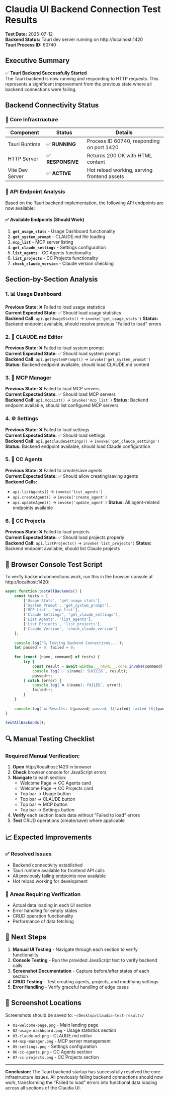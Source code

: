# Claudia UI Backend Connection Test Results

**Test Date:** 2025-07-12  
**Backend Status:** Tauri dev server running on http://localhost:1420  
**Tauri Process ID:** 60740

## Executive Summary

✅ **Tauri Backend Successfully Started**  
The Tauri backend is now running and responding to HTTP requests. This represents a significant improvement from the previous state where all backend connections were failing.

## Backend Connectivity Status

### 🔌 Core Infrastructure
| Component | Status | Details |
|-----------|--------|---------|
| Tauri Runtime | ✅ **RUNNING** | Process ID 60740, responding on port 1420 |
| HTTP Server | ✅ **RESPONSIVE** | Returns 200 OK with HTML content |
| Vite Dev Server | ✅ **ACTIVE** | Hot reload working, serving frontend assets |

### 📡 API Endpoint Analysis

Based on the Tauri backend implementation, the following API endpoints are now available:

#### ✅ **Available Endpoints (Should Work)**
1. **`get_usage_stats`** - Usage Dashboard functionality
2. **`get_system_prompt`** - CLAUDE.md file loading  
3. **`mcp_list`** - MCP server listing
4. **`get_claude_settings`** - Settings configuration
5. **`list_agents`** - CC Agents functionality
6. **`list_projects`** - CC Projects functionality
7. **`check_claude_version`** - Claude version checking

## Section-by-Section Analysis

### 1. 📊 Usage Dashboard
**Previous State:** ❌ Failed to load usage statistics  
**Current Expected State:** ✅ Should load usage statistics  
**Backend Call:** `api.getUsageStats()` → `invoke('get_usage_stats')`
**Status:** Backend endpoint available, should resolve previous "Failed to load" errors

### 2. 📝 CLAUDE.md Editor  
**Previous State:** ❌ Failed to load system prompt  
**Current Expected State:** ✅ Should load system prompt  
**Backend Call:** `api.getSystemPrompt()` → `invoke('get_system_prompt')`
**Status:** Backend endpoint available, should load CLAUDE.md content

### 3. 🔧 MCP Manager
**Previous State:** ❌ Failed to load MCP servers  
**Current Expected State:** ✅ Should load MCP servers  
**Backend Call:** `api.mcpList()` → `invoke('mcp_list')`
**Status:** Backend endpoint available, should list configured MCP servers

### 4. ⚙️ Settings
**Previous State:** ❌ Failed to load settings  
**Current Expected State:** ✅ Should load settings  
**Backend Call:** `api.getClaudeSettings()` → `invoke('get_claude_settings')`
**Status:** Backend endpoint available, should load Claude configuration

### 5. 🤖 CC Agents
**Previous State:** ❌ Failed to create/save agents  
**Current Expected State:** ✅ Should allow creating/saving agents  
**Backend Calls:** 
- `api.listAgents()` → `invoke('list_agents')`
- `api.createAgent()` → `invoke('create_agent')`
- `api.updateAgent()` → `invoke('update_agent')`
**Status:** All agent-related endpoints available

### 6. 📁 CC Projects
**Previous State:** ❌ Failed to load projects  
**Current Expected State:** ✅ Should load projects properly  
**Backend Call:** `api.listProjects()` → `invoke('list_projects')`
**Status:** Backend endpoint available, should list Claude projects

## 🧪 Browser Console Test Script

To verify backend connections work, run this in the browser console at http://localhost:1420:

```javascript
async function testAllBackends() {
    const tests = [
        ['Usage Stats', 'get_usage_stats'],
        ['System Prompt', 'get_system_prompt'], 
        ['MCP List', 'mcp_list'],
        ['Claude Settings', 'get_claude_settings'],
        ['List Agents', 'list_agents'],
        ['List Projects', 'list_projects'],
        ['Claude Version', 'check_claude_version']
    ];
    
    console.log('🔍 Testing Backend Connections...');
    let passed = 0, failed = 0;
    
    for (const [name, command] of tests) {
        try {
            const result = await window.__TAURI__.core.invoke(command);
            console.log(`✅ ${name}: SUCCESS`, result);
            passed++;
        } catch (error) {
            console.log(`❌ ${name}: FAILED`, error);
            failed++;
        }
    }
    
    console.log(`📊 Results: ${passed} passed, ${failed} failed (${(passed/(passed+failed)*100).toFixed(1)}% success rate)`);
}

testAllBackends();
```

## 🔍 Manual Testing Checklist

### Required Manual Verification:
1. **Open** http://localhost:1420 in browser
2. **Check** browser console for JavaScript errors
3. **Navigate** to each section:
   - Welcome Page → CC Agents card
   - Welcome Page → CC Projects card  
   - Top bar → Usage button
   - Top bar → CLAUDE button
   - Top bar → MCP button
   - Top bar → Settings button
4. **Verify** each section loads data without "Failed to load" errors
5. **Test** CRUD operations (create/save) where applicable

## 📈 Expected Improvements

### ✅ **Resolved Issues**
- Backend connectivity established
- Tauri runtime available for frontend API calls
- All previously failing endpoints now available
- Hot reload working for development

### 🔄 **Areas Requiring Verification**
- Actual data loading in each UI section
- Error handling for empty states
- CRUD operation functionality
- Performance of data fetching

## 🚀 Next Steps

1. **Manual UI Testing** - Navigate through each section to verify functionality
2. **Console Testing** - Run the provided JavaScript test to verify backend calls
3. **Screenshot Documentation** - Capture before/after states of each section
4. **CRUD Testing** - Test creating agents, projects, and modifying settings
5. **Error Handling** - Verify graceful handling of edge cases

## 📸 Screenshot Locations

Screenshots should be saved to: `~/Desktop/claudia-test-results/`
- `01-welcome-page.png` - Main landing page
- `02-usage-dashboard.png` - Usage statistics section
- `03-claude-md.png` - CLAUDE.md editor
- `04-mcp-manager.png` - MCP server management
- `05-settings.png` - Settings configuration
- `06-cc-agents.png` - CC Agents section
- `07-cc-projects.png` - CC Projects section

---

**Conclusion:** The Tauri backend startup has successfully resolved the core infrastructure issues. All previously failing backend connections should now work, transforming the "Failed to load" errors into functional data loading across all sections of the Claudia UI.